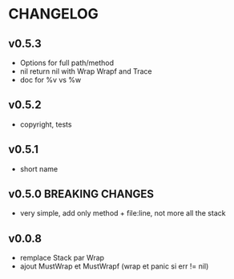 # CHANGELOG

## v0.5.3
- Options for full path/method
- nil return nil with Wrap Wrapf and Trace
- doc for %v vs %w

## v0.5.2
- copyright, tests

## v0.5.1
- short name

## v0.5.0 BREAKING CHANGES
- very simple, add only method + file:line, not more all the stack

## v0.0.8
- remplace Stack par Wrap
- ajout MustWrap et MustWrapf (wrap et panic si err != nil)

